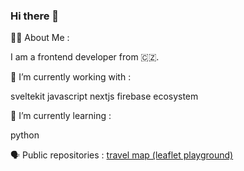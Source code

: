 ### Hi there 👋

👩‍💻 About Me :

I am a frontend developer from 🇨🇿.

🔭 I’m currently working with :

sveltekit   javascript   nextjs   firebase ecosystem   

🌱 I’m currently learning :

python

🗣️ Public repositories :
[travel map (leaflet playground)](https://github.com/biscarrosse/travel-map)

<!--
**biscarrosse/biscarrosse** is a ✨ _special_ ✨ repository because its `README.md` (this file) appears on your GitHub profile.

Here are some ideas to get you started:

- 🔭 I’m currently working on ...
- 🌱 I’m currently learning ...
- 👯 I’m looking to collaborate on ...
- 🤔 I’m looking for help with ...
- 💬 Ask me about ...
- 📫 How to reach me: ...
- 😄 Pronouns: ...
- ⚡ Fun fact: ...
-->
